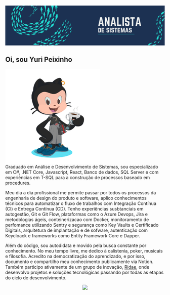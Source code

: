 ![Full Stack Developer](./banner.png)

## Oi, sou Yuri Peixinho


<div>
  <img align="left" style="margin-right: 200px;" src="./octocat-1736712275650.png" width="300px">
</div>

Graduado em Análise e Desenvolvimento de Sistemas, sou especializado em C#, .NET Core, Javascript, React, Banco de dados, SQL Server e com experiências em T-SQL para a construção de processos baseado em procedures. 

Meu dia a dia profissional me permite passar por todos os processos da engenharia de design do produto e software, aplico conhecimentos técnicos para automatizar o fluxo de trabalhos com Integração Contínua (CI) e Entrega Contínua (CD). Tenho experiências susbtanciais em autogestão, Git e Git Flow, plataformas como o Azure Devops, Jira e metodologias ágeis, conteinerizacao com Docker, monitoramento de perfomance utilizando Sentry e segurança como Key Vaults e Certificado Digitais, arquitetura de implantação e de sofware, autenticação com Keycloack e frameworks como Entity Framework Core e Dapper.

Além do código, sou autodidata e movido pela busca constante por conhecimento. No meu tempo livre, me dedico à calistenia, poker, musicais e filosofia. Acredito na democratização do aprendizado, e por isso, documento e compartilho meu conhecimento publicamente via Notion. Também participo ativamente de um grupo de inovação, [Ridae](https://github.com/ridae-org), onde desenvolvo projetos e soluções tecnológicas passando por todas as etapas do ciclo de desenvolvimento.

<p align="center">
  <a href="https://skillicons.dev">
    <img src="https://skillicons.dev/icons?i=cs,dotnet,react,mysql,docker,git,sentry,postman,azure,bitbucket" />
  </a>
</p>



